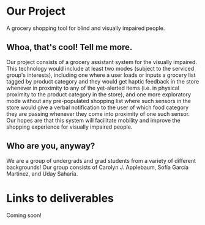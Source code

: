 # Our Project
A grocery shopping tool for blind and visually impaired people.

## Whoa, that's cool! Tell me more.
Our project consists of a grocery assistant system for the visually impaired. This technology would include at least two modes (subject to the serviced group's interests), including one where a user loads or inputs a grocery list tagged by product category and they would get haptic feedback in the store whenever in proximity to any of the yet-alerted items (i.e. in physical proximity to the product category in the store), and one more exploratory mode without any pre-populated shopping list where such sensors in the store would give a verbal notification to the user of which food category they are passing whenever they come into proximity of one such sensor. Our hopes are that this system will facilitate mobility and improve the shopping experience for visually impaired people.

## Who are you, anyway?
We are a group of undergrads and grad students from a variety of different backgrounds! Our group consists of Carolyn J. Applebaum, Sofía García Martinez, and Uday Saharia.

# Links to deliverables
Coming soon!
